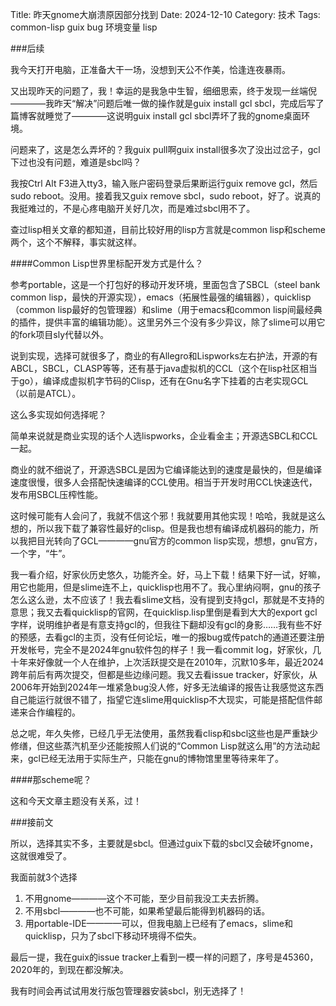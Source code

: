 Title: 昨天gnome大崩溃原因部分找到
Date: 2024-12-10
Category: 技术
Tags: common-lisp guix bug 环境变量 lisp

###后续

我今天打开电脑，正准备大干一场，没想到天公不作美，恰逢连夜暴雨。

又出现昨天的问题了，我！幸运的是我急中生智，细细思索，终于发现一丝端倪————我昨天“解决”问题后唯一做的操作就是guix install gcl sbcl，完成后写了篇博客就睡觉了————这说明guix install gcl sbcl弄坏了我的gnome桌面环境。

问题来了，这是怎么弄坏的？我guix pull啊guix install很多次了没出过岔子，gcl下过也没有问题，难道是sbcl吗？

我按Ctrl Alt F3进入tty3，输入账户密码登录后果断运行guix remove gcl，然后sudo reboot。没用。接着我又guix remove sbcl，sudo reboot，好了。说真的我挺难过的，不是心疼电脑开关好几次，而是难过sbcl用不了。

查过lisp相关文章的都知道，目前比较好用的lisp方言就是common lisp和scheme两个，这个不解释，事实就这样。

####Common Lisp世界里标配开发方式是什么？

参考portable，这是一个打包好的移动开发环境，里面包含了SBCL（steel bank common lisp，最快的开源实现），emacs（拓展性最强的编辑器），quicklisp（common lisp最好的包管理器）和slime（用于emacs和common lisp间最经典的插件，提供丰富的编辑功能）。这里另外三个没有多少异议，除了slime可以用它的fork项目sly代替以外。

说到实现，选择可就很多了，商业的有Allegro和Lispworks左右护法，开源的有ABCL，SBCL，CLASP等等，还有基于java虚拟机的CCL（这个在lisp社区相当于go），编译成虚拟机字节码的Clisp，还有在Gnu名字下挂着的古老实现GCL（以前是ATCL）。

这么多实现如何选择呢？

简单来说就是商业实现的话个人选lispworks，企业看金主；开源选SBCL和CCL一起。

商业的就不细说了，开源选SBCL是因为它编译能达到的速度是最快的，但是编译速度很慢，很多人会搭配快速编译的CCL使用。相当于开发时用CCL快速迭代，发布用SBCL压榨性能。

这时候可能有人会问了，我就不信这个邪！我就要用其他实现！哈哈，我就是这么想的，所以我下载了兼容性最好的clisp。但是我也想有编译成机器码的能力，所以我把目光转向了GCL————gnu官方的common lisp实现，想想，gnu官方，一个字，“牛”。

我一看介绍，好家伙历史悠久，功能齐全。好，马上下载！结果下好一试，好嘛，用它也能用，但是slime连不上，quicklisp也用不了。我心里纳闷啊，gnu的孩子怎么这么逊，太不应该了！我去看slime文档，没有提到支持gcl，那就是不支持的意思；我又去看quicklisp的官网，在quicklisp.lisp里倒是看到大大的export gcl字样，说明维护者是有意支持gcl的，但我往下翻却没有gcl的身影……我有些不好的预感，去看gcl的主页，没有任何论坛，唯一的报bug或传patch的通道还要注册开发帐号，完全不是2024年gnu软件包的样子！我一看commit log，好家伙，几十年来好像就一个人在维护，上次活跃提交是在2010年，沉默10多年，最近2024跨年前后有两次提交，但都是些边缘问题。我又去看issue tracker，好家伙，从2006年开始到2024年一堆紧急bug没人修，好多无法编译的报告让我感觉这东西自己能运行就很不错了，指望它连slime用quicklisp不大现实，可能是搭配信件邮递来合作编程的。

总之呢，年久失修，已经几乎无法使用，虽然我看clisp和sbcl这些也是严重缺少修缮，但这些蒸汽机至少还能按照人们说的“Common Lisp就这么用”的方法动起来，gcl已经无法用于实际生产，只能在gnu的博物馆里里等待来年了。

####那scheme呢？

这和今天文章主题没有关系，过！

###接前文

所以，选择其实不多，主要就是sbcl。但通过guix下载的sbcl又会破坏gnome，这就很难受了。

我面前就3个选择

1. 不用gnome————这个不可能，至少目前我没工夫去折腾。
2. 不用sbcl————也不可能，如果希望最后能得到机器码的话。
3. 用portable-IDE————可以，但我电脑上已经有了emacs，slime和quicklisp，只为了sbcl下移动环境得不偿失。

最后一提，我在guix的issue tracker上看到一模一样的问题了，序号是45360，2020年的，到现在都没解决。

我有时间会再试试用发行版包管理器安装sbcl，别无选择了！